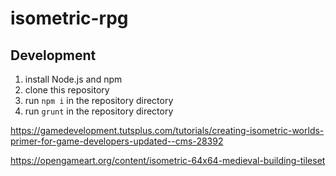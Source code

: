 # isometric-rpg

## Development
1. install Node.js and npm
2. clone this repository
3. run `npm i` in the repository directory
4. run `grunt` in the repository directory

https://gamedevelopment.tutsplus.com/tutorials/creating-isometric-worlds-primer-for-game-developers-updated--cms-28392

https://opengameart.org/content/isometric-64x64-medieval-building-tileset
